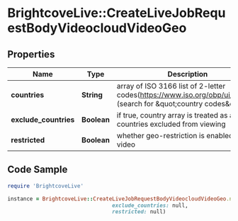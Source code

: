 # BrightcoveLive::CreateLiveJobRequestBodyVideocloudVideoGeo

## Properties

Name | Type | Description | Notes
------------ | ------------- | ------------- | -------------
**countries** | **String** | array of ISO 3166 list of 2-letter codes(https://www.iso.org/obp/ui/#home) (search for &amp;quot;country codes&amp;quot;) | 
**exclude_countries** | **Boolean** | if true, country array is treated as a list of countries excluded from viewing | 
**restricted** | **Boolean** | whether geo-restriction is enabled for this video | 

## Code Sample

```ruby
require 'BrightcoveLive'

instance = BrightcoveLive::CreateLiveJobRequestBodyVideocloudVideoGeo.new(countries: null,
                                 exclude_countries: null,
                                 restricted: null)
```


